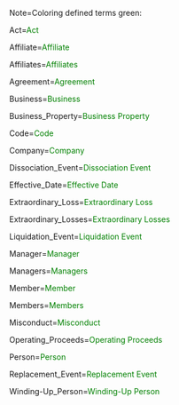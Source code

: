 Note=Coloring defined terms green:

Act=<font color=green>Act</font>

Affiliate=<font color="green">Affiliate</font>

Affiliates=<font color="green">Affiliates</font>

Agreement=<font color="green">Agreement</font>

Business=<font color=green>Business</font>

Business_Property=<font color="green">Business Property</font>

Code=<font color="green">Code</font>

Company=<font color=green>Company</font>

Dissociation_Event=<font color="green">Dissociation Event</font>

Effective_Date=<font color=green>Effective Date</font>

Extraordinary_Loss=<font color="green">Extraordinary Loss</font>

Extraordinary_Losses=<font color="green">Extraordinary Losses</font>

Liquidation_Event=<font color=green>Liquidation Event</font>

Manager=<font color=green>Manager</font>

Managers=<font color=green>Managers</font>

Member=<font color=green>Member</font>

Members=<font color=green>Members</font>

Misconduct=<font color=green>Misconduct</font>

Operating_Proceeds=<font color="green">Operating Proceeds</font>

Person=<font color="green">Person</font>

Replacement_Event=<font color=green>Replacement Event</font>

Winding-Up_Person=<font color=green>Winding-Up Person</font>

